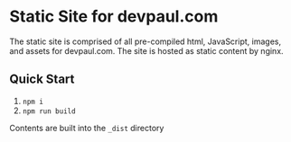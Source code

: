 # Static Site for devpaul.com

The static site is comprised of all pre-compiled html, JavaScript, images, and assets for devpaul.com. The site is hosted as static content by nginx.

## Quick Start

1. `npm i`
2. `npm run build`

Contents are built into the `_dist` directory
